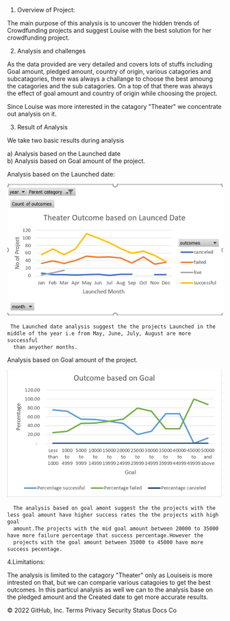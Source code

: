 1. Overview of Project:

The main purpose of this analysis is to uncover the hidden trends of Crowdfunding projects and suggest Louise with the best solution for
her crowdfunding project.

2. Analysis and challenges

As the data provided are very detailed and covers lots of stuffs including Goal amount, pledged amount, country of origin, various catagories
and subcatagories, there was always a challange to choose the best amoung the catagories and the sub catagories. On a top of that there was 
always the effect of goal amount and country of origin while choosing the project.

Since Louise was more interested in the catagory "Theater" we concentrate out analysis on it.

3. Result of Analysis

We take two basic results during analysis

a) Analysis based on the Launched date  
b) Analysis based on Goal amount of the project.

   
   Analysis based on the Launched date:
   
   
  ![](https://github.com/Spandanson/kickstarter-analysis/blob/master/Resources/Theater%20outcomes%20vs%20launched%20date.png)
   
     
     
     
     The Launched date analysis suggest the the projects Launched in the middle of the year i.e from May, June, July, August are more successful
      than anyother months.

   Analysis based on Goal amount of the project.

      
 ![](https://github.com/Spandanson/kickstarter-analysis/blob/master/Resources/Launched%20date%20vs%20theater%20outcomes.png)
      
      
      
      
      The analysis based on goal amont suggest the the projects with the less goal amount have higher success rates the the projects with high goal 
      amount.The projects with the mid goal amount between 20000 to 35000 have more failure percentage that success percentage.However the 
      projects with the goal amount between 35000 to 45000 have more success pecentage.

4.Limitations:

 The analysis is limited to the catagory "Theater" only as Louiseis  is more intrested on that, but we can comparie various catagoies to get the 
 best outcomes. In this particul analysis as well we can to the analysis base on the pledged amount and the Created date to get more accurate results.

© 2022 GitHub, Inc.
Terms
Privacy
Security
Status
Docs
Co
